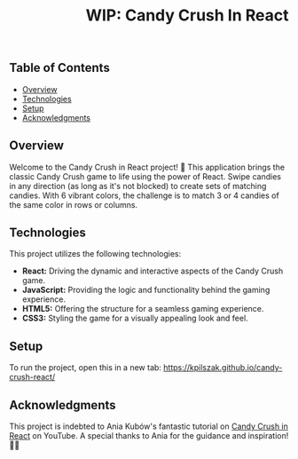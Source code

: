 <h1 align="right">WIP: Candy Crush In React</h1><br>

## Table of Contents
- [Overview](#overview)
- [Technologies](#technologies)
- [Setup](#setup)
- [Acknowledgments](#acknowledgments)

## Overview

Welcome to the Candy Crush in React project! 🚀 This application brings the classic Candy Crush game to life using the power of React. Swipe candies in any direction (as long as it's not blocked) to create sets of matching candies. With 6 vibrant colors, the challenge is to match 3 or 4 candies of the same color in rows or columns.

## Technologies

This project utilizes the following technologies:
- **React:** Driving the dynamic and interactive aspects of the Candy Crush game.
- **JavaScript:** Providing the logic and functionality behind the gaming experience.
- **HTML5:** Offering the structure for a seamless gaming experience.
- **CSS3:** Styling the game for a visually appealing look and feel.

## Setup

To run the project, open this in a new tab: <a href="https://kpilszak.github.io/candy-crush-react/">https://kpilszak.github.io/candy-crush-react/</a>

## Acknowledgments

This project is indebted to Ania Kubów's fantastic tutorial on [Candy Crush in React](https://www.youtube.com/watch?v=PBrEq9Wd6_U) on YouTube. A special thanks to Ania for the guidance and inspiration! 🙌🍬
